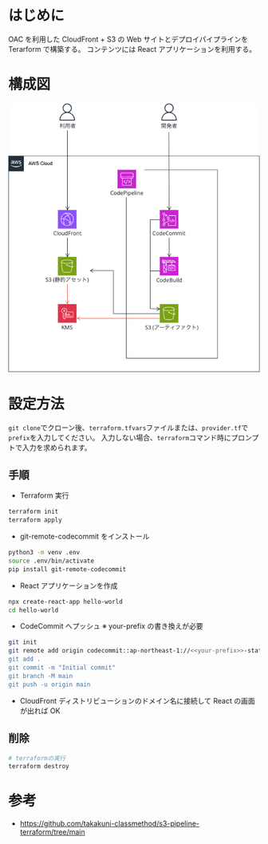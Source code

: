 # はじめに

OAC を利用した CloudFront + S3 の Web サイトとデプロイパイプラインを Terarform で構築する。
コンテンツには React アプリケーションを利用する。

# 構成図

<img src="/img/cloudfront_s3_pipeline.png">

# 設定方法

`git clone`でクローン後、`terraform.tfvars`ファイルまたは、`provider.tf`で`prefix`を入力してください。
入力しない場合、`terraform`コマンド時にプロンプトで入力を求められます。

## 手順

- Terraform 実行

```bash
terraform init
terraform apply
```

- git-remote-codecommit をインストール

```bash
python3 -m venv .env
source .env/bin/activate
pip install git-remote-codecommit
```

- React アプリケーションを作成

```bash
npx create-react-app hello-world
cd hello-world
```

- CodeCommit へプッシュ ※ your-prefix の書き換えが必要

```bash
git init
git remote add origin codecommit::ap-northeast-1://<<your-prefix>>-static-hosting-repo
git add .
git commit -m "Initial commit"
git branch -M main
git push -u origin main
```

- CloudFront ディストリビューションのドメイン名に接続して React の画面が出れば OK

## 削除
```bash
# terraformの実行
terraform destroy
```

# 参考

- https://github.com/takakuni-classmethod/s3-pipeline-terraform/tree/main